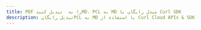 ---title: PDF را به  تبدیل کنیدMD، PCL به MD مبدل رایگان یا Curl SDKdescription: تبدیل رایگانPCL به MD با استفاده از Curl Cloud APIs & SDK همچنین اسناد PDF را در Cloud ایجاد، ویرایش و رندر کنید.---